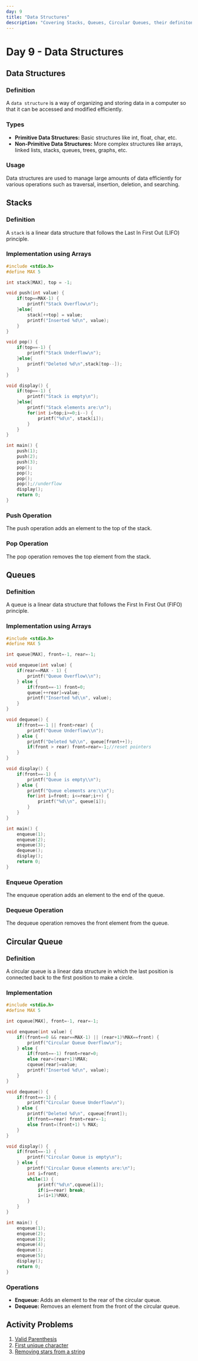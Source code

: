```yaml
---
day: 9
title: "Data Structures"
description: "Covering Stacks, Queues, Circular Queues, their definitons,operations and implementaion"
---
```

# Day 9 - Data Structures

## Data Structures

### Definition
A `data structure` is a way of organizing and storing data in a computer so that it can be accessed and modified efficiently.

### Types
- **Primitive Data Structures:** Basic structures like int, float, char, etc.
- **Non-Primitive Data Structures:** More complex structures like arrays, linked lists, stacks, queues, trees, graphs, etc.

### Usage
Data structures are used to manage large amounts of data efficiently for various operations such as traversal, insertion, deletion, and searching.

## Stacks

### Definition
A `stack` is a linear data structure that follows the Last In First Out (LIFO) principle.

### Implementation using Arrays
```c
#include <stdio.h>
#define MAX 5

int stack[MAX], top = -1;

void push(int value) {
    if(top==MAX-1) {
        printf("Stack Overflow\n");
    }else{
        stack[++top] = value;
        printf("Inserted %d\n", value);
    }
}

void pop() {
    if(top==-1) {
        printf("Stack Underflow\n");
    }else{
        printf("Deleted %d\n",stack[top--]);
    }
}

void display() {
    if(top==-1) {
        printf("Stack is empty\n");
    }else{
        printf("Stack elements are:\n");
        for(int i=top;i>=0;i--) {
            printf("%d\n", stack[i]);
        }
    }
}

int main() {
    push(1);
    push(2);
    push(3);
    pop();
    pop();
    pop();
    pop();//underflow
    display();
    return 0;
}
```
### Push Operation
The push operation adds an element to the top of the stack.

### Pop Operation
The pop operation removes the top element from the stack.

## Queues

### Definition
A queue is a linear data structure that follows the First In First Out (FIFO) principle.

### Implementation using Arrays
```c
#include <stdio.h>
#define MAX 5

int queue[MAX], front=-1, rear=-1;

void enqueue(int value) {
    if(rear==MAX - 1) {
        printf("Queue Overflow\\n");
    } else {
        if(front==-1) front=0;
        queue[++rear]=value;
        printf("Inserted %d\\n", value);
    }
}

void dequeue() {
    if(front==-1 || front>rear) {
        printf("Queue Underflow\\n");
    } else {
        printf("Deleted %d\\n", queue[front++]);
        if(front > rear) front=rear=-1;//reset pointers
    }
}

void display() {
    if(front==-1) {
        printf("Queue is empty\\n");
    } else {
        printf("Queue elements are:\\n");
        for(int i=front; i<=rear;i++) {
            printf("%d\\n", queue[i]);
        }
    }
}

int main() {
    enqueue(1);
    enqueue(2);
    enqueue(3);
    dequeue();
    display();
    return 0;
}
```
### Enqueue Operation
The enqueue operation adds an element to the end of the queue.

### Dequeue Operation
The dequeue operation removes the front element from the queue.

## Circular Queue

### Definition
A circular queue is a linear data structure in which the last position is connected back to the first position to make a circle.

### Implementation
```c
#include <stdio.h>
#define MAX 5

int cqueue[MAX], front=-1, rear=-1;

void enqueue(int value) {
    if((front==0 && rear==MAX-1) || (rear+1)%MAX==front) {
        printf("Circular Queue Overflow\n");
    } else {
        if(front==-1) front=rear=0;
        else rear=(rear+1)%MAX;
        cqueue[rear]=value;
        printf("Inserted %d\n", value);
    }
}

void dequeue() {
    if(front==-1) {
        printf("Circular Queue Underflow\n");
    } else {
        printf("Deleted %d\n", cqueue[front]);
        if(front==rear) front=rear=-1;
        else front=(front+1) % MAX;
    }
}

void display() {
    if(front==-1) {
        printf("Circular Queue is empty\n");
    } else {
        printf("Circular Queue elements are:\n");
        int i=front;
        while(1) {
            printf("%d\n",cqueue[i]);
            if(i==rear) break;
            i=(i+1)%MAX;
        }
    }
}

int main() {
    enqueue(1);
    enqueue(2);
    enqueue(3);
    enqueue(4);
    dequeue();
    enqueue(5);
    display();
    return 0;
}
```
### Operations
- **Enqueue:** Adds an element to the rear of the circular queue.
- **Dequeue:** Removes an element from the front of the circular queue.
## Activity Problems  
1. [Valid Parenthesis](https://www.codechef.com/problems/DIGARR)
2. [First unique character](https://leetcode.com/problems/first-unique-character-in-a-string/description/)
3. [Removing stars from a string](https://leetcode.com/problems/removing-stars-from-a-string/)
